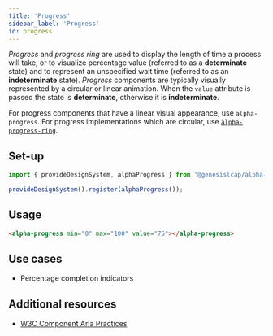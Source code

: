 ```yaml
---
title: 'Progress'
sidebar_label: 'Progress'
id: progress
---
```


_Progress_ and _progress ring_ are used to display the length of time a process will take, or to visualize percentage value (referred to as a **determinate** state) and to represent an unspecified wait time (referred to as an **indeterminate** state). _Progress_ components are typically visually represented by a circular or linear animation. When the `value` attribute is passed the state is **determinate**, otherwise it is **indeterminate**.

For progress components that have a linear visual appearance, use `alpha-progress`. For progress implementations which are circular, use [`alpha-progress-ring`](/creating-applications/defining-your-application/user-interface/web-ui-reference/components/presentation/progress-ring/).

## Set-up

```ts
import { provideDesignSystem, alphaProgress } from '@genesislcap/alpha-design-system';

provideDesignSystem().register(alphaProgress());
```

## Usage

```html live
<alpha-progress min="0" max="100" value="75"></alpha-progress>
```

## Use cases

- Percentage completion indicators

## Additional resources

- [W3C Component Aria Practices](https://www.w3.org/TR/wai-aria/#progressbar)
